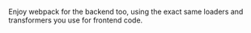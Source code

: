Enjoy webpack for the backend too, using the exact same loaders and transformers you use for frontend code.